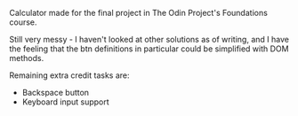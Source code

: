 Calculator made for the final project in The Odin Project's Foundations course.

Still very messy - I haven't looked at other solutions as of writing,
and I have the feeling that the btn definitions in particular
could be simplified with DOM methods.

Remaining extra credit tasks are:
 - Backspace button
 - Keyboard input support